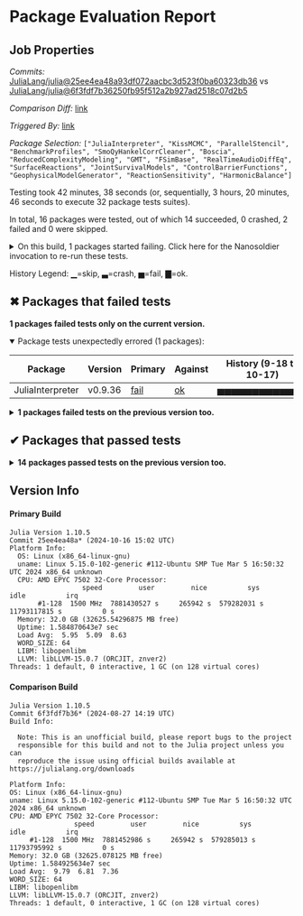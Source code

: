 # Package Evaluation Report

## Job Properties

*Commits:* [JuliaLang/julia@25ee4ea48a93df072aacbc3d523f0ba60323db36](https://github.com/JuliaLang/julia/commit/25ee4ea48a93df072aacbc3d523f0ba60323db36) vs [JuliaLang/julia@6f3fdf7b36250fb95f512a2b927ad2518c07d2b5](https://github.com/JuliaLang/julia/commit/6f3fdf7b36250fb95f512a2b927ad2518c07d2b5)

*Comparison Diff:* [link](https://github.com/JuliaLang/julia/compare/6f3fdf7b36250fb95f512a2b927ad2518c07d2b5...25ee4ea48a93df072aacbc3d523f0ba60323db36)

*Triggered By:* [link](https://github.com/JuliaLang/julia/pull/55746#issuecomment-2422190416)

*Package Selection:* `["JuliaInterpreter", "KissMCMC", "ParallelStencil", "BenchmarkProfiles", "SmoQyHankelCorrCleaner", "Boscia", "ReducedComplexityModeling", "GMT", "FSimBase", "RealTimeAudioDiffEq", "SurfaceReactions", "JointSurvivalModels", "ControlBarrierFunctions", "GeophysicalModelGenerator", "ReactionSensitivity", "HarmonicBalance"]`

Testing took 42 minutes, 38 seconds (or, sequentially, 3 hours, 20 minutes, 46 seconds to execute 32 package tests suites).

In total, 16 packages were tested, out of which 14 succeeded, 0 crashed, 2 failed and 0 were skipped.


<details><summary>On this build, 1 packages started failing. Click here for the Nanosoldier invocation to re-run these tests.</summary>
<p>

```
@nanosoldier `runtests(["JuliaInterpreter"])`
```

</p>
</details>


History Legend: ▁=skip, ▃=crash, ▅=fail, ▇=ok.

## ✖ Packages that failed tests

**1 packages failed tests only on the current version.**

<details open><summary>Package tests unexpectedly errored (1 packages):</summary>
<p>


| Package | Version | Primary | Against | History (9-18 to 10-17) |
| ------- | ------- | ------- | ------- | ------- |
| JuliaInterpreter | v0.9.36 | [fail](https://s3.amazonaws.com/julialang-reports/nanosoldier/pkgeval/by_hash/25ee4ea_vs_6f3fdf7/JuliaInterpreter.primary.log) | [ok](https://s3.amazonaws.com/julialang-reports/nanosoldier/pkgeval/by_hash/25ee4ea_vs_6f3fdf7/JuliaInterpreter.against.log) | <span class="history">▅▅▅▅▅▅▅▅▅▅▅▅▅</span> |

</p>
</details>

<details><summary><strong>1 packages failed tests on the previous version too.</strong></summary>
<p>

<details open><summary>Test log exceeded the size limit (1 packages):</summary>
<p>


| Package | History (9-18 to 10-17) |
| ------- | ------- |
| [ReducedComplexityModeling v0.1.0](https://s3.amazonaws.com/julialang-reports/nanosoldier/pkgeval/by_hash/25ee4ea_vs_6f3fdf7/ReducedComplexityModeling.primary.log) | <span class="history">▇▇▅▅▅▅▅▅▅▇▅▇▅</span> |

</p>
</details>

</p>
</details>


## ✔ Packages that passed tests

<details><summary><strong>14 packages passed tests on the previous version too.</strong></summary>
<p>

| Package | History (9-18 to 10-17) |
| ------- | ------- |
| [FSimBase v0.2.2](https://s3.amazonaws.com/julialang-reports/nanosoldier/pkgeval/by_hash/25ee4ea_vs_6f3fdf7/FSimBase.primary.log) | <span class="history">▇▇▇▇▇▇▇▇▇▅▅▅▅</span> |
| [SurfaceReactions v0.1.6](https://s3.amazonaws.com/julialang-reports/nanosoldier/pkgeval/by_hash/25ee4ea_vs_6f3fdf7/SurfaceReactions.primary.log) | <span class="history">▇▇▇▇▇▇▇▇▇▅▅▅▅</span> |
| [GMT v1.20.0](https://s3.amazonaws.com/julialang-reports/nanosoldier/pkgeval/by_hash/25ee4ea_vs_6f3fdf7/GMT.primary.log) | <span class="history">▇▇▇▇▃▇▇▇▇▅▅▅▃</span> |
| [ParallelStencil v0.13.6](https://s3.amazonaws.com/julialang-reports/nanosoldier/pkgeval/by_hash/25ee4ea_vs_6f3fdf7/ParallelStencil.primary.log) | <span class="history">▅▅▅▅▅▅▅▅▅▅▅▅▅</span> |
| [GeophysicalModelGenerator v0.7.10](https://s3.amazonaws.com/julialang-reports/nanosoldier/pkgeval/by_hash/25ee4ea_vs_6f3fdf7/GeophysicalModelGenerator.primary.log) | <span class="history">▇▇▇▇▇▇▇▇▇▅▅▅▃</span> |
| [BenchmarkProfiles v0.4.6](https://s3.amazonaws.com/julialang-reports/nanosoldier/pkgeval/by_hash/25ee4ea_vs_6f3fdf7/BenchmarkProfiles.primary.log) | <span class="history">▇▃▃▃▅▇▇▅▇▅▅▇▇</span> |
| [KissMCMC v0.2.1](https://s3.amazonaws.com/julialang-reports/nanosoldier/pkgeval/by_hash/25ee4ea_vs_6f3fdf7/KissMCMC.primary.log) | <span class="history">▇▇▇▇▇▇▇▇▇▇▇▇▇</span> |
| [SmoQyHankelCorrCleaner v0.1.3](https://s3.amazonaws.com/julialang-reports/nanosoldier/pkgeval/by_hash/25ee4ea_vs_6f3fdf7/SmoQyHankelCorrCleaner.primary.log) | <span class="history">▇▇▅▇▇▇▅▇▇▇▇▇▇</span> |
| [RealTimeAudioDiffEq v0.0.2](https://s3.amazonaws.com/julialang-reports/nanosoldier/pkgeval/by_hash/25ee4ea_vs_6f3fdf7/RealTimeAudioDiffEq.primary.log) | <span class="history">▇▇▇▇▇▇▇▇▇▅▅▅▅</span> |
| [JointSurvivalModels v1.0.0](https://s3.amazonaws.com/julialang-reports/nanosoldier/pkgeval/by_hash/25ee4ea_vs_6f3fdf7/JointSurvivalModels.primary.log) | <span class="history">▇▇▇▇▇▇▇▇▇▅▅▅▅</span> |
| [ControlBarrierFunctions v0.1.0](https://s3.amazonaws.com/julialang-reports/nanosoldier/pkgeval/by_hash/25ee4ea_vs_6f3fdf7/ControlBarrierFunctions.primary.log) | <span class="history">▇▇▇▇▇▇▇▅▇▅▅▅▅</span> |
| [ReactionSensitivity v0.1.0](https://s3.amazonaws.com/julialang-reports/nanosoldier/pkgeval/by_hash/25ee4ea_vs_6f3fdf7/ReactionSensitivity.primary.log) | <span class="history">▇▅▇▅▅▇▅▅▇▅▅▅▅</span> |
| [Boscia v0.1.30](https://s3.amazonaws.com/julialang-reports/nanosoldier/pkgeval/by_hash/25ee4ea_vs_6f3fdf7/Boscia.primary.log) | <span class="history">▅▅▅▅▅▅▅▅▅▅▅▅▅</span> |
| [HarmonicBalance v0.10.10](https://s3.amazonaws.com/julialang-reports/nanosoldier/pkgeval/by_hash/25ee4ea_vs_6f3fdf7/HarmonicBalance.primary.log) | <span class="history">▅▅▅▅▅▅▅▅▅▅▅▅▅</span> |

</p>
</details>


## Version Info

#### Primary Build

```
Julia Version 1.10.5
Commit 25ee4ea48a* (2024-10-16 15:02 UTC)
Platform Info:
  OS: Linux (x86_64-linux-gnu)
  uname: Linux 5.15.0-102-generic #112-Ubuntu SMP Tue Mar 5 16:50:32 UTC 2024 x86_64 unknown
  CPU: AMD EPYC 7502 32-Core Processor: 
                  speed         user         nice          sys         idle          irq
       #1-128  1500 MHz  7881430527 s     265942 s  579282031 s  11793117815 s          0 s
  Memory: 32.0 GB (32625.54296875 MB free)
  Uptime: 1.584870643e7 sec
  Load Avg:  5.95  5.09  8.63
  WORD_SIZE: 64
  LIBM: libopenlibm
  LLVM: libLLVM-15.0.7 (ORCJIT, znver2)
Threads: 1 default, 0 interactive, 1 GC (on 128 virtual cores)

```

  #### Comparison Build

  ```
Julia Version 1.10.5
Commit 6f3fdf7b36* (2024-08-27 14:19 UTC)
Build Info:

    Note: This is an unofficial build, please report bugs to the project
    responsible for this build and not to the Julia project unless you can
    reproduce the issue using official builds available at https://julialang.org/downloads

Platform Info:
  OS: Linux (x86_64-linux-gnu)
  uname: Linux 5.15.0-102-generic #112-Ubuntu SMP Tue Mar 5 16:50:32 UTC 2024 x86_64 unknown
  CPU: AMD EPYC 7502 32-Core Processor: 
                  speed         user         nice          sys         idle          irq
       #1-128  1500 MHz  7881452986 s     265942 s  579285013 s  11793795992 s          0 s
  Memory: 32.0 GB (32625.078125 MB free)
  Uptime: 1.584925634e7 sec
  Load Avg:  9.79  6.81  7.36
  WORD_SIZE: 64
  LIBM: libopenlibm
  LLVM: libLLVM-15.0.7 (ORCJIT, znver2)
Threads: 1 default, 0 interactive, 1 GC (on 128 virtual cores)

  ```
  <!-- Generated on 2024-10-18T17:06:02.575 -->
